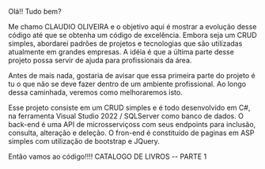 Olá!! Tudo bem?

Me chamo CLAUDIO OLIVEIRA e o objetivo aqui é mostrar a evolução desse código até que se obtenha um código de excelência. 
Embora seja um CRUD simples, abordarei padrões de projetos e tecnologias que são utilizadas atualmente em grandes empresas.
A idéia é que a última parte desse projeto possa servir de ajuda para profissionais da área.  

Antes de mais nada, gostaria de avisar que essa primeira parte do projeto é tu o que não se deve fazer dentro de um ambiente profissional.
Ao longo dessa caminhada, veremos como melhoraremos isto.

Esse projeto consiste em um CRUD simples e é todo desenvolvido em C#, na ferramenta Visual Studio 2022 / SQLServer como banco de dados.
O back-end é uma API de microsserviçoss com seus endpoints para inclusão, consulta, alteração e deleção.
O fron-end é constituído de paginas em ASP simples com utilização de bootstrap e JQuery.

Então vamos ao código!!!!
CATALOGO DE LIVROS -- PARTE 1
